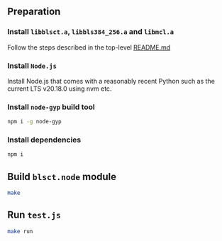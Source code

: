 ## Preparation  

### Install `libblsct.a`, `libbls384_256.a` and `libmcl.a`

Follow the steps described in the top-level [README.md](../../README.md)

### Install `Node.js`

Install Node.js that comes with a reasonably recent Python such as the current LTS v20.18.0 using nvm etc.

### Install `node-gyp` build tool

```bash
npm i -g node-gyp
```

### Install dependencies

```bash
npm i
```

## Build `blsct.node` module

```bash
make
```

## Run `test.js`

```bash
make run
```
